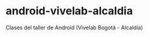 android-vivelab-alcaldia
========================

Clases del taller de Android (Vivelab Bogotá - Alcaldía)
